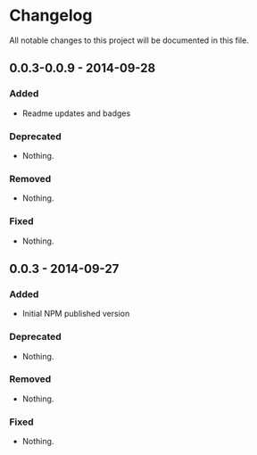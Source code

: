 # Changelog
All notable changes to this project will be documented in this file.

## 0.0.3-0.0.9 - 2014-09-28

### Added
- Readme updates and badges

### Deprecated
- Nothing.

### Removed
- Nothing.

### Fixed
- Nothing.


## 0.0.3 - 2014-09-27

### Added
- Initial NPM published version

### Deprecated
- Nothing.

### Removed
- Nothing.

### Fixed
- Nothing.
